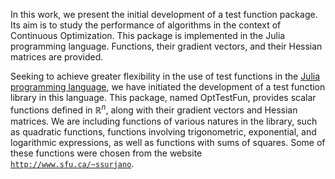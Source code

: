 In this work, we present the initial development of a test function package. Its aim is to study the performance of algorithms in the context of Continuous Optimization. This package is implemented in the Julia programming language. Functions, their gradient vectors, and their Hessian matrices are provided.

Seeking to achieve greater flexibility in the use of test functions in the [Julia programming language](https://julialang.org/), we have initiated the development of a test function library in this language. This package, named OptTestFun, provides scalar functions defined in $\mathbb{R}^n$, along with their gradient vectors and Hessian matrices. We are including functions of various natures in the library, such as quadratic functions, functions involving trigonometric, exponential, and logarithmic expressions, as well as functions with sums of squares. Some of these functions were chosen from the website [`http://www.sfu.ca/~ssurjano`](http://www.sfu.ca/~ssurjano).

